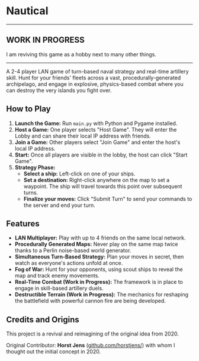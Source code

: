 # Nautical

---

## WORK IN PROGRESS

I am reviving this game as a hobby next to many other things.

---

A 2-4 player LAN game of turn-based naval strategy and real-time artillery skill. Hunt for your friends' fleets across a vast, procedurally-generated archipelago, and engage in explosive, physics-based combat where you can destroy the very islands you fight over.

## How to Play

1.  **Launch the Game:** Run `main.py` with Python and Pygame installed.
2.  **Host a Game:** One player selects "Host Game". They will enter the Lobby and can share their local IP address with friends.
3.  **Join a Game:** Other players select "Join Game" and enter the host's local IP address.
4.  **Start:** Once all players are visible in the lobby, the host can click "Start Game".
5.  **Strategy Phase:**
    * **Select a ship:** Left-click on one of your ships.
    * **Set a destination:** Right-click anywhere on the map to set a waypoint. The ship will travel towards this point over subsequent turns.
    * **Finalize your moves:** Click "Submit Turn" to send your commands to the server and end your turn.

## Features

* **LAN Multiplayer:** Play with up to 4 friends on the same local network.
* **Procedurally Generated Maps:** Never play on the same map twice thanks to a Perlin noise-based world generator.
* **Simultaneous Turn-Based Strategy:** Plan your moves in secret, then watch as everyone's actions unfold at once.
* **Fog of War:** Hunt for your opponents, using scout ships to reveal the map and track enemy movements.
* **Real-Time Combat (Work in Progress):** The framework is in place to engage in skill-based artillery duels.
* **Destructible Terrain (Work in Progress):** The mechanics for reshaping the battlefield with powerful cannon fire are being developed.

## Credits and Origins

This project is a revival and reimagining of the original idea from 2020.

Original Contributor: **Horst Jens** ([github.com/horstjens/](https://github.com/horstjens/)) with whom I thought out the initial concept in 2020.